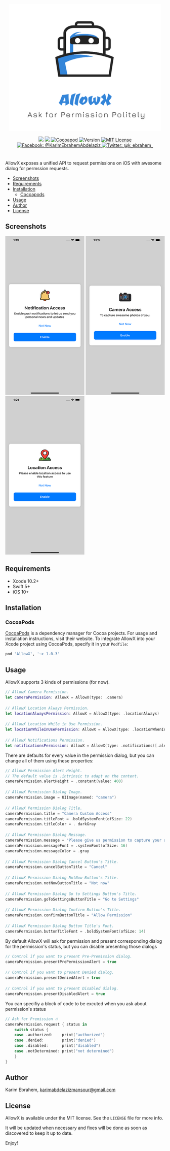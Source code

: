 <p align="center">
    <img src="https://github.com/KarimEbrahemAbdelaziz/AllowX/blob/master/Screenshots/Logo.png" width="480” max-width="90%" alt="AllowX" />
</p>

<p align="center">
    <img src="https://github.com/KarimEbrahemAbdelaziz/AllowX/workflows/Build/badge.svg" />
    <img src="https://img.shields.io/badge/Swift-5.0-orange.svg" />
    <a href="https://cocoadocs.org/pods/AllowX/">
        <img src="http://img.shields.io/badge/Cocoapods-available-green.svg?style=flat" alt="Cocoapod" />
    </a>
    <img src="http://img.shields.io/badge/version-1.0.3-green.svg?style=flat" alt="Version" />
    <a href="https://github.com/KarimEbrahemAbdelaziz/AllowX/blob/master/LICENSE">
        <img src="http://img.shields.io/badge/license-MIT-70a1fb.svg?style=flat" alt="MIT License" />
    </a>
    <br>
    <a href="https://www.facebook.com/KarimEbrahemAbdelaziz">
        <img src="http://img.shields.io/badge/facebook-%40KarimEbrahemAbdelaziz-70a1fb.svg?style=flat" alt="Facebook: @KarimEbrahemAbdelaziz" />
    </a>
    <a href="https://twitter.com/@k_ebrahem_">
        <img src="https://img.shields.io/badge/twitter-@k_ebrahem_-blue.svg?style=flat" alt="Twitter: @k_ebrahem_" />
    </a>
</p>

#

AllowX exposes a unified API to request permissions on iOS with awesome dialog for permssion requests.

- [Screenshots](#screenshots)
- [Requirements](#requirements)
- [Installation](#installation)
    - [Cocoapods](#cocoapods)
- [Usage](#usage)
- [Author](#author)
- [License](#license)

## Screenshots

<img src="https://github.com/KarimEbrahemAbdelaziz/AllowX/blob/master/Screenshots/1.png" width="250" height="500"> <img src="https://github.com/KarimEbrahemAbdelaziz/AllowX/blob/master/Screenshots/2.png" width="250" height="500"> <img src="https://github.com/KarimEbrahemAbdelaziz/AllowX/blob/master/Screenshots/3.png" width="250" height="500">

## Requirements

* Xcode 10.2+
* Swift 5+
* iOS 10+

## Installation

### CocoaPods

[CocoaPods](https://cocoapods.org) is a dependency manager for Cocoa projects. For usage and installation instructions, visit their website. To integrate AllowX into your Xcode project using CocoaPods, specify it in your `Podfile`:

```ruby
pod 'AllowX', '~> 1.0.3'
```

## Usage

AllowX supports 3 kinds of permissions (for now).

```swift
// AllowX Camera Permission.
let cameraPermission: AllowX = AllowX(type: .camera)

// AllowX Location Always Permission.
let locationAlwaysPermission: AllowX = AllowX(type: .locationAlways)

// AllowX Location While in Use Permission.
let locationWhileInUsePermission: AllowX = AllowX(type: .locationWhenInUse)

// AllowX Notifications Permission.
let notificationsPermission: AllowX = AllowX(type: .notifications([.alert, .badge, .sound]))
```

There are defaults for every value in the permission dialog, but you can change all of them using these properties:

```swift
// AllowX Permission Alert Height.
// The default value is .intrinsic to adapt on the content.
cameraPermission.alertHeight = .constant(value: 400)

// AllowX Permission Dialog Image.
cameraPermission.image = UIImage(named: "camera")

// AllowX Permission Dialog Title.
cameraPermission.title = "Camera Custom Access"
cameraPermission.titleFont = .boldSystemFont(ofSize: 22)
cameraPermission.titleColor = . darkGray

// AllowX Permission Dialog Message.
cameraPermission.message = "Please give us permission to capture your awesome moments."
cameraPermission.messageFont = .systemFont(ofSize: 16)
cameraPermission.messageColor = .gray

// AllowX Permission Dialog Cancel Button's Title.
cameraPermission.cancelButtonTitle = "Cancel"

// AllowX Permission Dialog NotNow Button's Title.
cameraPermission.notNowButtonTitle = "Not now"

// AllowX Permission Dialog Go to Settings Button's Title.
cameraPermission.goToSettingsButtonTitle = "Go to Settings"

// AllowX Permission Dialog Confirm Button's Title.
cameraPermission.confirmButtonTitle = "Allow Permission"

// AllowX Permission Dialog Button Title's Font.
cameraPermission.buttonTitleFont = .boldSystemFont(ofSize: 14)
```

By default AllowX will ask for permission and present corresponding dialog for the permission's status, but you can disable presenting those dialogs

```swift
// Control if you want to present Pre-Premission dialog.
cameraPermission.presentPrePermissionAlert = true

// Control if you want to present Denied dialog.
cameraPermission.presentDeniedAlert = true

// Control if you want to present Disabled dialog.
cameraPermission.presentDisabledAlert = true
```

You can specifiy a block of code to be excuted when you ask about permission's status

```swift
// Ask for Premission 🔥
cameraPermission.request { status in
    switch status {
    case .authorized:    print("authorized")
    case .denied:        print("denied")
    case .disabled:      print("disabled")
    case .notDetermined: print("not determined")
    }
}
```

## Author

Karim Ebrahem, karimabdelazizmansour@gmail.com

## License

AllowX is available under the MIT license. See the `LICENSE` file for more info.

It will be updated when necessary and fixes will be done as soon as discovered to keep it up to date.

Enjoy!
